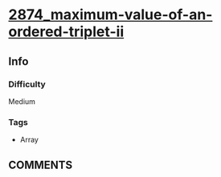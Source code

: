 # [2874_maximum-value-of-an-ordered-triplet-ii](https://leetcode.com/problems/maximum-value-of-an-ordered-triplet-ii)

## Info

### Difficulty

Medium

### Tags

- Array

## __COMMENTS__

> 
